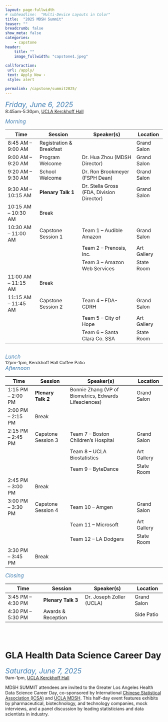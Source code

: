 ```yaml
---
layout: page-fullwidth
# subheadline:  "Multi-Device Layouts in Color"
title:  "2025 MDSH Summit"
teaser: ""
breadcrumb: false
show_meta: false
categories:
    - capstone
header:
    title: ""
    image_fullwidth: "capstone1.jpeg"
    
callforaction:
 url: /apply/
 text: Apply Now ›
 style: alert

permalink: /capstone/summit2025/
---
```


<span style="color:steelblue; font-size:160%; font-style:italic;">Friday, June 6, 2025</span>
<br> 8:45am-5:30pm, [UCLA Kerckhoff Hall](https://maps.app.goo.gl/QUWv6KmkV8N5xznU6)

<span style="color:steelblue; font-size:120%; font-style:italic;">Morning</span>

| Time               | Session              | Speaker(s)                               | Location     |
|--------------------|----------------------|-------------------------------------------|--------------|
| 8:45 AM – 9:00 AM  | Registration & Breakfast |                                           | Grand Salon  |
| 9:00 AM – 9:20 AM  | Program Welcome       | Dr. Hua Zhou (MDSH Director)              | Grand Salon  |
| 9:20 AM – 9:30 AM  | School Welcome        | Dr. Ron Brookmeyer (FSPH Dean)            | Grand Salon  |
| 9:30 AM – 10:15 AM | **Plenary Talk 1**    | Dr. Stella Gross (FDA, Division Director) | Grand Salon  |
| 10:15 AM – 10:30 AM| Break                 |                                           |              |
| 10:30 AM – 11:00 AM| Capstone Session 1    | Team 1 – Audible Amazon                   | Grand Salon  |
|                    |                       | Team 2 – Prenosis, Inc.                   | Art Gallery  |
|                    |                       | Team 3 – Amazon Web Services              | State Room   |
| 11:00 AM – 11:15 AM| Break                 |                                           |              |
| 11:15 AM – 11:45 AM| Capstone Session 2    | Team 4 – FDA-CDRH                         | Grand Salon  |
|                    |                       | Team 5 – City of Hope                     | Art Gallery  |
|                    |                       | Team 6 – Santa Clara Co. SSA              | State Room   |

<br>
<span style="color:steelblue; font-size:120%; font-style:italic;">Lunch</span>
<br> 12pm-1pm, Kerckhoff Hall Coffee Patio 

<br>
<span style="color:steelblue; font-size:120%; font-style:italic;">Afternoon</span>

| Time               | Session              | Speaker(s)                                        | Location     |
|--------------------|----------------------|---------------------------------------------------|--------------|
| 1:15 PM – 2:00 PM  | **Plenary Talk 2**   | Bonnie Zhang (VP of Biometrics, Edwards Lifesciences) | Grand Salon  |
| 2:00 PM – 2:15 PM  | Break                |                                                   |              |
| 2:15 PM – 2:45 PM  | Capstone Session 3   | Team 7 – Boston Children’s Hospital               | Grand Salon  |
|                    |                      | Team 8 – UCLA Biostatistics                       | Art Gallery  |
|                    |                      | Team 9 – ByteDance                                | State Room   |
| 2:45 PM – 3:00 PM  | Break                |                                                   |              |
| 3:00 PM – 3:30 PM  | Capstone Session 4   | Team 10 – Amgen                                   | Grand Salon  |
|                    |                      | Team 11 – Microsoft                               | Art Gallery  |
|                    |                      | Team 12 – LA Dodgers                              | State Room   |
| 3:30 PM – 3:45 PM  | Break                |                                                   |              |

<span style="color:steelblue; font-size:120%; font-style:italic;">Closing</span>

| Time               | Session           | Speaker(s)                   | Location    |
|--------------------|-------------------|------------------------------|-------------|
| 3:45 PM – 4:30 PM  | **Plenary Talk 3** | Dr. Joseph Zoller (UCLA)     | Grand Salon |
| 4:30 PM – 5:30 PM  | Awards & Reception |                              | Side Patio  |

<br>
<br>

# GLA Health Data Science Career Day

<span style="color:steelblue; font-size:160%; font-style:italic;">Saturday, June 7, 2025</span>
<br> 9am-1pm, [UCLA Kerckhoff Hall](https://maps.app.goo.gl/QUWv6KmkV8N5xznU6)  

MDSH SUMMIT attendees are invited to the Greater Los Angeles Health Data Science Career Day, co-sponsored by International [Chinese Statistical Association (ICSA)](https://www.icsa.org/) and [UCLA MDSH](https://mdsh.ucla.edu/). This half-day event features exhibits by pharmaceutical, biotechnology, and technology companies, mock interviews, and a panel discussion by leading statisticians and data scientists in industry. 
